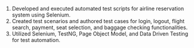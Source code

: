 

1. Developed and executed automated test scripts for airline reservation system using Selenium.
2. Created test scenarios and authored test cases for login, logout, flight search, payment, seat selection, and baggage checking functionalities.
3. Utilized Selenium, TestNG, Page Object Model, and Data Driven Testing for test automation.
